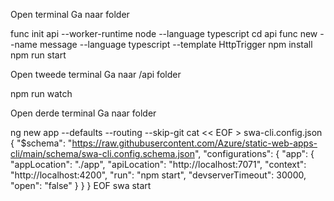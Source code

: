 Open terminal
Ga naar <PROJECT> folder

func init api --worker-runtime node --language typescript
cd api
func new --name message --language typescript --template HttpTrigger
npm install
npm run start

Open tweede terminal
Ga naar <PROJECT>/api folder

npm run watch

Open derde terminal
Ga naar <PROJECT> folder

ng new app --defaults --routing --skip-git
cat << EOF > swa-cli.config.json
{
  "\$schema": "https://raw.githubusercontent.com/Azure/static-web-apps-cli/main/schema/swa-cli.config.schema.json",
  "configurations": {
    "app": {
      "appLocation": "./app",
      "apiLocation": "http://localhost:7071",
      "context": "http://localhost:4200",
      "run": "npm start",
      "devserverTimeout": 30000,
      "open": "false"
    }
  }
}
EOF
swa start


